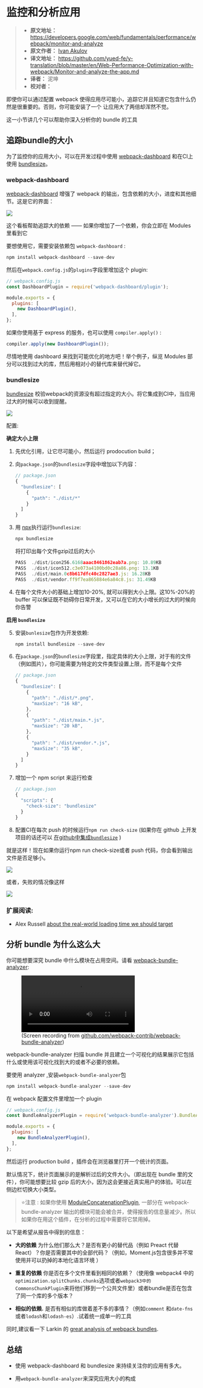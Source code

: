 # 监控和分析应用

> - **原文地址：** https://developers.google.com/web/fundamentals/performance/webpack/monitor-and-analyze
> - **原文作者：** [Ivan Akulov](https://developers.google.com/web/resources/contributors/iamakulov)
> - **译文地址：** https://github.com/yued-fe/y-translation/blob/master/en/Web-Performance-Optimization-with-webpack/Monitor-and-analyze-the-app.md
> - **译者：** 泥坤
> - **校对者：**

即使你可以通过配置 webpack 使得应用尽可能小，追踪它并且知道它包含什么仍然是很重要的。否则，你可能安装了一个
让应用大了两倍却浑然不觉。

这一小节讲几个可以帮助你深入分析你的 bundle 的工具

## 追踪bundle的大小

为了监控你的应用大小，可以在开发过程中使用 [webpack-dashboard](https://github.com/FormidableLabs/webpack-dashboard/) 和在CI上使用 [bundlesize](https://github.com/siddharthkp/bundlesize)。

### webpack-dashboard

[webpack-dashboard](https://github.com/FormidableLabs/webpack-dashboard/) 增强了 webpack 的输出，包含依赖的大小，进度和其他细节。这是它的界面：

![](https://developers.google.com/web/fundamentals/performance/webpack/webpack-dashboard.png)

这个看板帮助追踪大的依赖 —— 如果你增加了一个依赖，你会立即在 Modules 里看到它

要想使用它，需要安装依赖包 `webpack-dashboard` :

```js
npm install webpack-dashboard --save-dev
```

然后在`webpack.config.js`的`plugins`字段里增加这个 plugin:

```js
// webpack.config.js
const DashboardPlugin = require('webpack-dashboard/plugin');

module.exports = {
  plugins: [
    new DashboardPlugin(),
  ],
};
```

如果你使用基于 express 的服务，也可以使用  `compiler.apply()` :

``` js
compiler.apply(new DashboardPlugin());
```

尽情地使用 dashboard 来找到可能优化的地方吧！举个例子，纵览 Modules 部分可以找到过大的库，然后用相对小的替代库来替代掉它。

### bundlesize

[bundlesize](https://github.com/siddharthkp/bundlesize) 校验webpack的资源没有超过指定的大小。将它集成到CI中，当应用过大的时候可以收到提醒。

![](https://developers.google.com/web/fundamentals/performance/webpack/bundlesize.jpg)

配置:

**确定大小上限**

1. 先优化引用，让它尽可能小，然后运行 prodocution build；
2. 向`package.json`的<code>bundlesize</code>字段中增加以下内容：

    ``` js
    // package.json
    {
      "bundlesize": [
        {
          "path": "./dist/*"
        }
      ]
    }
    ```

3.  用 [npx](https://medium.com/@maybekatz/introducing-npx-an-npm-package-runner-55f7d4bd282b)执行运行`bundlesize`:

    ``` js
    npx bundlesize
    ```

    将打印出每个文件gzip过后的大小
    
    ``` js
    PASS  ./dist/icon256.6168aaac8461862eab7a.png: 10.89KB
    PASS  ./dist/icon512.c3e073a4100bd0c28a86.png: 13.1KB
    PASS  ./dist/main.0c8b617dfc40c2827ae3.js: 16.28KB
    PASS  ./dist/vendor.ff9f7ea865884e6a84c8.js: 31.49KB
    ```

4. 在每个文件大小的基础上增加10-20%, 就可以得到大小上限。这10%-20%的 buffer 可以保证既不妨碍你日常开发，又可以在它的大小增长的过大的时候向你告警

**启用 `bundlesize`**

5. 安装<code>bunlesize</code>包作为开发依赖:

    ``` js
    npm install bundlesize --save-dev
    ```

6. 在`package.json`的`bundlesize`字段里，指定具体的大小上限，对于有的文件（例如图片），你可能需要为特定的文件类型设置上限，而不是每个文件

    ``` js
    // package.json
    {
      "bundlesize": [
        {
          "path": "./dist/*.png",
          "maxSize": "16 kB",
        },
        {
          "path": "./dist/main.*.js",
          "maxSize": "20 kB",
        },
        {
          "path": "./dist/vendor.*.js",
          "maxSize": "35 kB",
        }
      ]
    }
    ```

7. 增加一个 npm script 来运行检查

    ``` js
    // package.json
    {
      "scripts": {
        "check-size": "bundlesize"
      }
    }
    ```

8.  配置CI在每次 push 的时候运行<code>npm run check-size</code>  (如果你在 github 上开发项目的话还可以 [在github中集成`bundlesize`](https://github.com/siddharthkp/bundlesize#2-build-status) )

 就是这样！现在如果你运行npm run check-size或者 push 代码，你会看到输出文件是否足够小。


![](https://developers.google.com/web/fundamentals/performance/webpack/bundlesize-output-success.png)

或者，失败的情况像这样

![](https://developers.google.com/web/fundamentals/performance/webpack/bundlesize-output-failure.png)

### 扩展阅读:

- Alex Russell [about the real-world loading time we should
target](https://infrequently.org/2017/10/can-you-afford-it-real-world-web-performance-budgets/)

## 分析 bundle 为什么这么大

你可能想要深究 bundle 中什么模块在占用空间。请看 [webpack-bundle-analyzer](https://github.com/webpack-contrib/webpack-bundle-analyzer):

<figure>
  <video src="https://developers.google.com/web/fundamentals/performance/webpack/webpack-bundle-analyzer.mp4" alt="A screen recording of the webpack bundle analyzer
page" autoplay controls loop></video>
  <figcaption>(Screen recording from <a
href="https://github.com/webpack-contrib/webpack-bundle-analyzer">github.com/webpack-contrib/webpack-bundle-analyzer</a>)
</figcaption>
</figure>

webpack-bundle-analyzer 扫描 bundle 并且建立一个可视化的结果展示它包括什么或使用该可视化找到大的或者不必要的依赖。

要使用 analyzer ,安装`webpack-bundle-analyzer`包

``` js
npm install webpack-bundle-analyzer --save-dev
```

在 webpack 配置文件里增加一个 plugin

```js
// webpack.config.js
const BundleAnalyzerPlugin = require('webpack-bundle-analyzer').BundleAnalyzerPlugin;

module.exports = {
  plugins: [
    new BundleAnalyzerPlugin(),
  ],
};
```
然后运行 production build ，插件会在浏览器里打开一个统计的页面。

默认情况下，统计页面展示的是解析过后的文件大小。（即出现在 bundle 里的文件），你可能想要比较 gzip 后的大小，因为这会更接近真实用户的体验。可以在侧边栏切换大小类型。

> ⭐️注意 : 如果你使用 [ModuleConcatenationPlugin](https://webpack.js.org/plugins/module-concatenation-plugin/), 一部分在 webpack-bundle-analyzer 输出的模块可能会被合并，使得报告的信息量减少。所以如果你在用这个插件，在分析的过程中需要将它禁用掉。

以下是希望从报告中得到的信息：

- **大的依赖** 为什么他们那么大？是否有更小的替代品（例如 Preact 代替 React）？你是否需要其中的全部代码？（例如，Moment.js包含很多并不常使用并可以扔掉的本地化语言环境 ）

- **重复的依赖** 你是否在多个文件里看到相同的依赖？（使用像 webpack4 中的`optimization.splitChunks.chunks`选项或者`webpack3中的CommonsChunkPlugin`来将他们移到一个公共文件里）或者bundle是否在包含了同一个库的多个版本？

- **相似的依赖.** 是否有相似的库做着差不多的事情？（例如`comment` 和`date-fns`或者`lodash`和`lodash-es`）.试着统一成单一的工具

同时,建议看一下 Larkin 的 [great analysis of webpack
bundles](https://medium.com/webpack/webpack-bits-getting-the-most-out-of-the-commonschunkplugin-ab389e5f318).

## 总结

- 使用 webpack-dashboard 和 bundlesize 来持续关注你的应用有多大。

- 用`webpack-bundle-analyzer`来深究应用大小的构成
